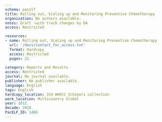 ```yaml
---
schema: pacelf
title: Rolling out, Scaling up and Monitoring Preventive Chemotherapy
organization: No authors available.
notes: Draft -with track changes by DA
access: Restricted

resources:
- name: Rolling out, Scaling up and Monitoring Preventive Chemotherapy
  url: '/docs/contact_for_access.txt'
  format: Hardcopy
  access: Restricted
  pages: 21
 
category: Reports and Results
access: Restricted
journal: No journal available.
publisher: No publisher available. 
language: English 
tags: English 
hardcopy_location: JCU WHOCC Ichimori collection
work_location: Multicountry Global
year: 2012
decade: 2010
PacELF_ID: 1486
---
```

